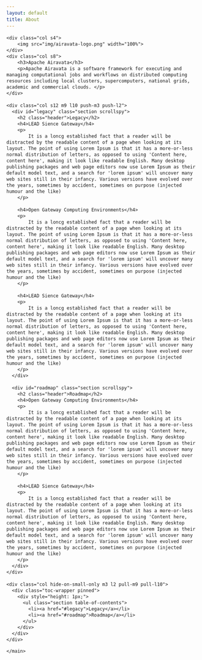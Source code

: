 ```yaml
---
layout: default
title: About
---
```


<!--Hero-->
<div class="section no-pad-bot">

<main><div class="container">

  <div class="row">

    <div class="col s4">
        <img src="img/airavata-logo.png" width="100%">
    </div>
    <div class="col s8">
        <h3>Apache Airavata</h3>
        <p>Apache Airavata is a software framework for executing and managing computational jobs and workflows on distributed computing resources including local clusters, supercomputers, national grids, academic and commercial clouds. </p>
    </div>

    <div class="col s12 m9 l10 push-m3 push-l2">
      <div id="legacy" class="section scrollspy">
        <h2 class="header">Legacy</h2>
        <h4>LEAD Sience Gateway</h4>
        <p>
            It is a loncg established fact that a reader will be distracted by the readable content of a page when looking at its layout. The point of using Lorem Ipsum is that it has a more-or-less normal distribution of letters, as opposed to using 'Content here, content here', making it look like readable English. Many desktop publishing packages and web page editors now use Lorem Ipsum as their default model text, and a search for 'lorem ipsum' will uncover many web sites still in their infancy. Various versions have evolved over the years, sometimes by accident, sometimes on purpose (injected humour and the like)
        </p>

        <h4>Open Gateway Computing Environments</h4>
        <p>
            It is a loncg established fact that a reader will be distracted by the readable content of a page when looking at its layout. The point of using Lorem Ipsum is that it has a more-or-less normal distribution of letters, as opposed to using 'Content here, content here', making it look like readable English. Many desktop publishing packages and web page editors now use Lorem Ipsum as their default model text, and a search for 'lorem ipsum' will uncover many web sites still in their infancy. Various versions have evolved over the years, sometimes by accident, sometimes on purpose (injected humour and the like)
        </p>

        <h4>LEAD Sience Gateway</h4>
        <p>
            It is a loncg established fact that a reader will be distracted by the readable content of a page when looking at its layout. The point of using Lorem Ipsum is that it has a more-or-less normal distribution of letters, as opposed to using 'Content here, content here', making it look like readable English. Many desktop publishing packages and web page editors now use Lorem Ipsum as their default model text, and a search for 'lorem ipsum' will uncover many web sites still in their infancy. Various versions have evolved over the years, sometimes by accident, sometimes on purpose (injected humour and the like)
        </p>
      </div>

      <div id="roadmap" class="section scrollspy">
        <h2 class="header">Roadmap</h2>
        <h4>Open Gateway Computing Environments</h4>
        <p>
            It is a loncg established fact that a reader will be distracted by the readable content of a page when looking at its layout. The point of using Lorem Ipsum is that it has a more-or-less normal distribution of letters, as opposed to using 'Content here, content here', making it look like readable English. Many desktop publishing packages and web page editors now use Lorem Ipsum as their default model text, and a search for 'lorem ipsum' will uncover many web sites still in their infancy. Various versions have evolved over the years, sometimes by accident, sometimes on purpose (injected humour and the like)
        </p>

        <h4>LEAD Sience Gateway</h4>
        <p>
            It is a loncg established fact that a reader will be distracted by the readable content of a page when looking at its layout. The point of using Lorem Ipsum is that it has a more-or-less normal distribution of letters, as opposed to using 'Content here, content here', making it look like readable English. Many desktop publishing packages and web page editors now use Lorem Ipsum as their default model text, and a search for 'lorem ipsum' will uncover many web sites still in their infancy. Various versions have evolved over the years, sometimes by accident, sometimes on purpose (injected humour and the like)
        </p>
      </div>
    </div>

    <div class="col hide-on-small-only m3 l2 pull-m9 pull-l10">
      <div class="toc-wrapper pinned">
        <div style="height: 1px;">
          <ul class="section table-of-contents">
            <li><a href="#legacy">Legacy</a></li>
            <li><a href="#roadmap">Roadmap</a></li>
          </ul>
        </div>
      </div>
    </div>

  </div>
</div>


    </main>
